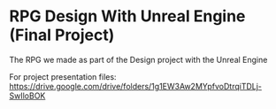 # RPG Design With Unreal Engine (Final Project)
The RPG we made as part of the Design project with the Unreal Engine

For project presentation files: https://drive.google.com/drive/folders/1g1EW3Aw2MYpfvoDtrqiTDLj-SwIloBOK
